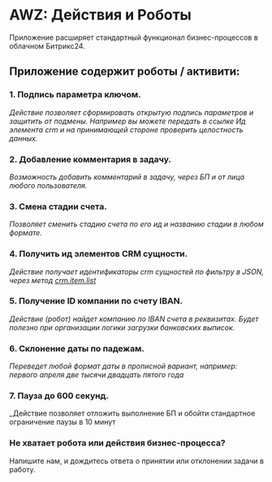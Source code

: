 # AWZ: Действия и Роботы
<!-- desc-start -->
Приложение расширяет стандартный функционал бизнес-процессов в облачном Битрикс24.

## Приложение содержит роботы / активити:

### 1. Подпись параметра ключом.
_Действие позволяет сформировать открытую подпись параметров и защитить от подмены. Например вы можете передать в ссылке Ид элемента crm и на принимающей стороне проверить целостность данных._
### 2. Добавление комментария в задачу.
_Возможность добавить комментарий в задачу, через БП и от лица любого пользователя._
### 3. Смена стадии счета.
_Позволяет сменить стадию счета по его ид и названию стадии в любом формате._
### 4. Получить ид элементов CRM сущности.
_Действие получает идентификаторы crm сущностей по фильтру в JSON, через метод [crm.item.list](https://apidocs.bitrix24.ru/api-reference/crm/universal/crm-item-list.html)_
### 5. Получение ID компании по счету IBAN.
_Действие (робот) найдет компанию по IBAN счета в реквизитах. Будет полезно при организации логики загрузки банковских выписок._
### 6. Склонение даты по падежам.
_Переведет любой формат даты в прописной вариант, например: первого апреля две тысячи двадцать пятого года_
### 7. Пауза до 600 секунд.
_Действие позволяет отложить выполнение БП и обойти стандартное ограничение паузы в 10 минут


<!-- desc-end -->

### Не хватает робота или действия бизнес-процесса?

Напишите нам, и дождитесь ответа о принятии или отклонении задачи в работу.